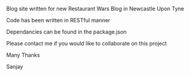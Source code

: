 Blog site written for new Restaurant Wars Blog in Newcastle Upon Tyne

Code has been written in RESTful manner 

Dependancies can be found in the package.json

Please contact me if you would like to collaborate on this project

Many Thanks

Sanjay
